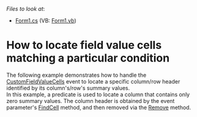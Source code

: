 <!-- default file list -->
*Files to look at*:

* [Form1.cs](./CS/Form1.cs) (VB: [Form1.vb](./VB/Form1.vb))
<!-- default file list end -->
# How to locate field value cells matching a particular condition


<p>The following example demonstrates how to handle the <a href="https://documentation.devexpress.com/#WindowsForms/DevExpressXtraPivotGridPivotGridControl_CustomFieldValueCellstopic">CustomFieldValueCells</a> event to locate a specific column/row header identified by its column's/row's summary values.<br> In this example, a predicate is used to locate a column that contains only zero summary values. The column header is obtained by the event parameter's <a href="https://documentation.devexpress.com/#CoreLibraries/DevExpressXtraPivotGridPivotCustomFieldValueCellsEventArgsBase~T1~T2~_FindCelltopic">FindCell</a> method, and then removed via the <a href="https://documentation.devexpress.com/#CoreLibraries/DevExpressXtraPivotGridDataPivotCustomFieldValueCellsEventArgsBase_Removetopic">Remove</a> method.</p>

<br/>



